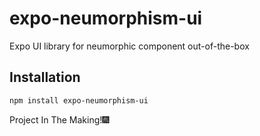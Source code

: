# expo-neumorphism-ui

Expo UI library for neumorphic component out-of-the-box

## Installation

```sh
npm install expo-neumorphism-ui
```

Project In The Making!🎆
